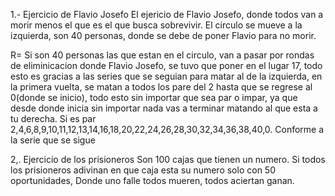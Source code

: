 1.- Ejercicio de Flavio Josefo
El ejericio de Flavio Josefo, donde todos van a morir menos el que es el que busca sobrevivir. El circulo se mueve a 
la izquierda, son 40 personas, donde se debe de poner Flavio para no morir.

R= Si son 40 personas las que estan en el circulo, van a pasar por rondas de eliminicacion donde Flavio Josefo, se tuvo que poner en el lugar 17,
todo esto es gracias a las series que se seguian para matar al de la izquierda, en la primera vuelta, se matan a todos los pare del 2 hasta que se regrese al 0(donde se inicio), 
todo esto sin importar que sea par o impar, ya que desde donde inicia sin importar nada vas a terminar matando al que esta a tu derecha.
Si es par 2,4,6,8,9,10,11,12,13,14,16,18,20,22,24,26,28,30,32,34,36,38,40,0.
Conforme a la serie que se sigue 




2,. Ejercicio de los prisioneros
Son 100 cajas que tienen un numero. Si todos los prisioneros adivinan en que caja esta su numero solo con 50 oportunidades, 
Donde uno falle todos mueren, todos aciertan ganan.


